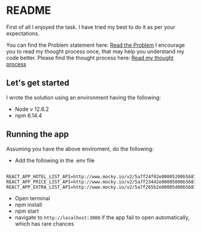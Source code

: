 # README

First of all I enjoyed the task. I have tried my best to do it as per your expectations.

You can find the Problem statement here: [Read the Problem](ProblemStatement.md)
I encourage you to read my thought process once, that may help you understand my code better. Please find the thought process here: [Read my thought process](Thoughts.md)

## Let's get started

I wrote the solution using an environment having the following:

- Node v 12.6.2
- npm 6.14.4

## Running the app

Assuming you have the above enviroment, do the following:

- Add the following in the .env file
```

REACT_APP_HOTEL_LIST_API=http://www.mocky.io/v2/5a7f24f02e00005200b56875
REACT_APP_PRICE_LIST_API=http://www.mocky.io/v2/5a7f23442e00005000b56873
REACT_APP_EXTRA_LIST_API=http://www.mocky.io/v2/5a7f265b2e00005d00b56877

```
- Open terminal
- npm install
- npm start
- navigate to ```http://localhost:3000``` if the app fail to open automatically, which has rare chances
